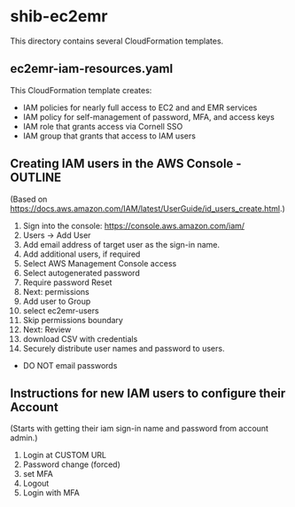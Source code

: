 # shib-ec2emr

This directory contains several CloudFormation templates.

## ec2emr-iam-resources.yaml

This CloudFormation template creates:
- IAM policies for nearly full access to EC2 and and EMR services
- IAM policy for self-management of password, MFA, and access keys
- IAM role that grants access via Cornell SSO
- IAM group that grants that access to IAM users

## Creating IAM users in the AWS Console - OUTLINE

(Based on https://docs.aws.amazon.com/IAM/latest/UserGuide/id_users_create.html.)

1. Sign into the console: https://console.aws.amazon.com/iam/
1. Users -> Add User
1. Add email address of target user as the sign-in name.
1. Add additional users, if required
1. Select AWS Management Console access
1. Select autogenerated password
1. Require password Reset
1. Next: permissions
1. Add user to Group
  1. select ec2emr-users
1. Skip permissions boundary
1. Next: Review
1. download CSV with credentials
1. Securely distribute user names and password to users.
  - DO NOT email passwords

## Instructions for new IAM users to configure their Account

(Starts with getting their iam sign-in name and password from account admin.)

1. Login at CUSTOM URL
1. Password change (forced)
1. set MFA
1. Logout
1. Login with MFA


